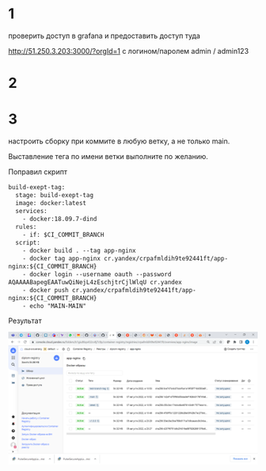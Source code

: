 # 1

проверить доступ в grafana и предоставить доступ туда

http://51.250.3.203:3000/?orgId=1 с логином/паролем admin / admin123

# 2


#   3  

настроить сборку при коммите в любую ветку, а не только main. 

Выставление тега по имени ветки выполните по желанию.

Поправил скрипт

    build-exept-tag:
      stage: build-exept-tag
      image: docker:latest
      services:
        - docker:18.09.7-dind
      rules:
        - if: $CI_COMMIT_BRANCH 
      script:
        - docker build . --tag app-nginx
        - docker tag app-nginx cr.yandex/crpafmldih9te92441ft/app-nginx:${CI_COMMIT_BRANCH}
        - docker login --username oauth --password AQAAAABapegEAATuwQiNejL4zEschjtrCjlWlqU cr.yandex
        - docker push cr.yandex/crpafmldih9te92441ft/app-nginx:${CI_COMMIT_BRANCH}
        - echo "MAIN-MAIN"

Результат

![sonar1](https://github.com/olegrovenskiy/diplom-devops-09/blob/main/branch.png)

